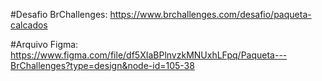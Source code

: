 #Desafio BrChallenges:
https://www.brchallenges.com/desafio/paqueta-calcados

#Arquivo Figma:
https://www.figma.com/file/df5XIaBPlnvzkMNUxhLFpq/Paqueta---BrChallenges?type=design&node-id=105-38

